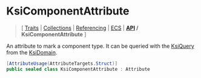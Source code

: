 # KsiComponentAttribute

> \[ [Traits](../traits.md)
> \| [Collections](../collections.md)
> \| [Referencing](../borrow-checker-at-home.md)
> \| [ECS](../ecs.md)
> \| **[API](index.g.md) / KsiComponentAttribute**
> \]

An attribute to mark a component type.
It can be queried with the [KsiQuery](T.KsiQueryAttribute.g.md)
from the [KsiDomain](T.KsiDomainAttribute.g.md).

```csharp
[AttributeUsage(AttributeTargets.Struct)]
public sealed class KsiComponentAttribute : Attribute
```
